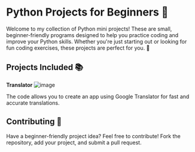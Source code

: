 # Python Projects for Beginners 🎉

Welcome to my collection of Python mini projects! These are small, beginner-friendly programs designed to help you practice coding and improve your Python skills. Whether you're just starting out or looking for fun coding exercises, these projects are perfect for you. 🚀

## Projects Included 📚

 **Translator** ![image](https://github.com/user-attachments/assets/bc8c640e-a5cc-4cc1-8b6a-8f015038585d)
  
   The code allows you to create an app using Google Translator for fast and accurate translations.

## Contributing 🤝

Have a beginner-friendly project idea? Feel free to contribute! Fork the repository, add your project, and submit a pull request.

